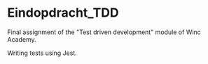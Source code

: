 # Eindopdracht_TDD

Final assignment of the "Test driven development" module of Winc Academy.

Writing tests using Jest.
